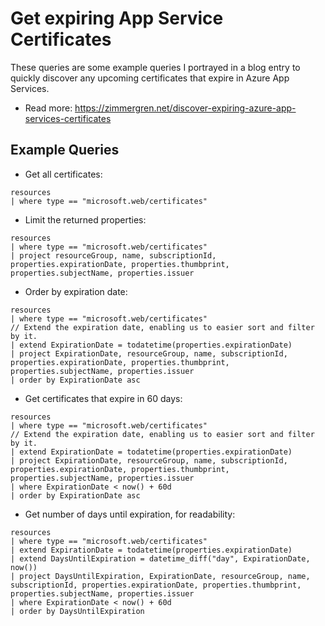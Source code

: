 # Get expiring App Service Certificates
These queries are some example queries I portrayed in a blog entry to quickly discover any upcoming certificates that expire in Azure App Services.
- Read more: https://zimmergren.net/discover-expiring-azure-app-services-certificates


## Example Queries
 
- Get all certificates:
```kusto
resources
| where type == "microsoft.web/certificates"
```

- Limit the returned properties:

```kusto
resources
| where type == "microsoft.web/certificates"
| project resourceGroup, name, subscriptionId, properties.expirationDate, properties.thumbprint, properties.subjectName, properties.issuer
```

- Order by expiration date:

```kusto
resources
| where type == "microsoft.web/certificates"
// Extend the expiration date, enabling us to easier sort and filter by it.
| extend ExpirationDate = todatetime(properties.expirationDate)
| project ExpirationDate, resourceGroup, name, subscriptionId, properties.expirationDate, properties.thumbprint, properties.subjectName, properties.issuer
| order by ExpirationDate asc
```

- Get certificates that expire in 60 days:

```kusto
resources
| where type == "microsoft.web/certificates"
// Extend the expiration date, enabling us to easier sort and filter by it.
| extend ExpirationDate = todatetime(properties.expirationDate)
| project ExpirationDate, resourceGroup, name, subscriptionId, properties.expirationDate, properties.thumbprint, properties.subjectName, properties.issuer
| where ExpirationDate < now() + 60d
| order by ExpirationDate asc
```

- Get number of days until expiration, for readability:

```kusto
resources
| where type == "microsoft.web/certificates"
| extend ExpirationDate = todatetime(properties.expirationDate)
| extend DaysUntilExpiration = datetime_diff("day", ExpirationDate, now())
| project DaysUntilExpiration, ExpirationDate, resourceGroup, name, subscriptionId, properties.expirationDate, properties.thumbprint, properties.subjectName, properties.issuer
| where ExpirationDate < now() + 60d
| order by DaysUntilExpiration
```